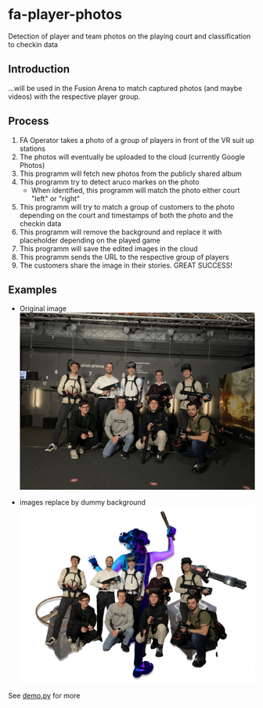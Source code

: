 # fa-player-photos
Detection of player and team photos on the playing court and classification to checkin data

## Introduction
...will be used in the Fusion Arena to match captured photos (and maybe videos) with the respective player group.

## Process

1. FA Operator takes a photo of a group of players in front of the VR suit up stations
2. The photos will eventually be uploaded to the cloud (currently Google Photos)
3. This programm will fetch new photos from the publicly shared album
4. This programm try to detect aruco markes on the photo
   - When identified, this programm will match the photo either court "left" or "right"
5. This programm will try to match a group of customers to the photo depending on the court and timestamps of both the photo and the checkin data
6. This programm will remove the background and replace it with placeholder depending on the played game
7. This programm will save the edited images in the cloud
8. This programm sends the URL to the respective group of players
9. The customers share the image in their stories. GREAT SUCCESS!

## Examples

- Original image
![MarineGEO circle logo](demo_prototype/images/h3.jpeg "A group of players")

- images replace by dummy background
![MarineGEO circle logo](demo_prototype/images_processed/h3.jpeg "A group of players with dummy background")

See [demo.py](demo_prototype/demo.py) for more